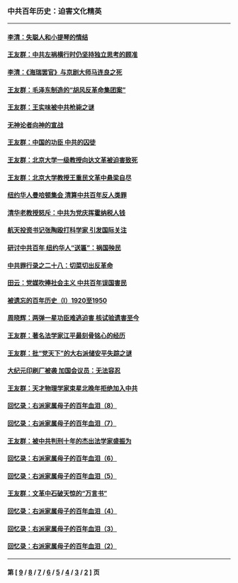 ### 中共百年历史：迫害文化精英
---
#### [李清：失聪人和小提琴的情结](../../pages/nf1176111/n13459280.md?02050430) 
#### [王友群：中共左祸横行时仍坚持独立思考的顾准](../../pages/nf1176111/n13444722.md?02050430) 
#### [李清：《海瑞罢官》与京剧大师马连良之死](../../pages/nf1176111/n13412316.md?02050430) 
#### [王友群：毛泽东制造的“胡风反革命集团案”](../../pages/nf1176111/n13324909.md?02050430) 
#### [王友群：王实味被中共枪毙之谜](../../pages/nf1176111/n13307502.md?02050430) 
#### [无神论者向神的宣战](../../pages/nf1176111/n13281535.md?02050430) 
#### [王友群：中国的功臣 中共的囚徒](../../pages/nf1176111/n13291790.md?02050430) 
#### [王友群：北京大学一级教授向达文革被迫害致死](../../pages/nf1176111/n13150966.md?02050430) 
#### [王友群：北京大学教授王重民文革中悬梁自尽](../../pages/nf1176111/n13084645.md?02050430) 
#### [纽约华人曼哈顿集会 清算中共百年反人类罪](../../pages/nf1176111/n13084157.md?02050430) 
#### [清华老教授怒斥：中共为党庆挥霍纳税人钱](../../pages/nf1176111/n13071430.md?02050430) 
#### [航天投资书记张陶殴打科学家 引发国际关注](../../pages/nf1176111/n13069132.md?02050430) 
#### [研讨中共百年 纽约华人“送匾”：祸国殃民](../../pages/nf1176111/n13057367.md?02050430) 
#### [中共罪行录之二十八：切菜切出反革命](../../pages/nf1176111/n13030600.md?02050430) 
#### [田云：党媒吹捧社会主义 中共百年误国害民](../../pages/nf1176111/n13006682.md?02050430) 
#### [被遗忘的百年历史（I）1920至1950](../../pages/nf1176111/n12986411.md?02050430) 
#### [周晓辉：两弹一星功臣难逃迫害 核试验遗害至今](../../pages/nf1176111/n12974997.md?02050430) 
#### [王友群：著名法学家江平最刻骨铭心的经历](../../pages/nf1176111/n12970787.md?02050430) 
#### [王友群：批“党天下”的大右派储安平失踪之谜](../../pages/nf1176111/n12954229.md?02050430) 
#### [大纪元印刷厂被袭 加国会议员：无法容忍](../../pages/nf1176111/n12883028.md?02050430) 
#### [王友群：天才物理学家束星北晚年拒绝加入中共](../../pages/nf1176111/n12792913.md?02050430) 
#### [回忆录：右派家属母子的百年血泪（8）](../../pages/nf1176111/n12706196.md?02050430) 
#### [回忆录：右派家属母子的百年血泪（7）](../../pages/nf1176111/n12706191.md?02050430) 
#### [王友群：被中共判刑十年的杰出法学家盛振为](../../pages/nf1176111/n12706141.md?02050430) 
#### [回忆录：右派家属母子的百年血泪（6）](../../pages/nf1176111/n12698863.md?02050430) 
#### [回忆录：右派家属母子的百年血泪（5）](../../pages/nf1176111/n12692515.md?02050430) 
#### [王友群：文革中石破天惊的“万言书”](../../pages/nf1176111/n12690994.md?02050430) 
#### [回忆录：右派家属母子的百年血泪（4）](../../pages/nf1176111/n12686410.md?02050430) 
#### [回忆录：右派家属母子的百年血泪（3）](../../pages/nf1176111/n12683820.md?02050430) 
#### [回忆录：右派家属母子的百年血泪（2）](../../pages/nf1176111/n12679738.md?02050430) 

---
#### 第 [ [9](./9.md?02050430) / [8](./8.md?02050430) / [7](./7.md?02050430) / [6](./6.md?02050430) / [5](./5.md?02050430) / [4](./4.md?02050430) / [3](./3.md?02050430) / [2](./2.md?02050430) ] 页
